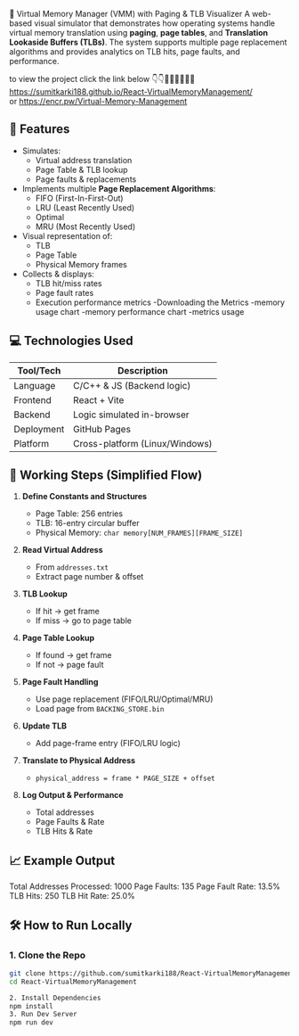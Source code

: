 🧠 Virtual Memory Manager (VMM) with Paging & TLB Visualizer
A web-based visual simulator that demonstrates how operating systems handle virtual memory translation using **paging**, **page tables**, and **Translation Lookaside Buffers (TLBs)**. 
The system supports   multiple page replacement algorithms and provides analytics on TLB hits, page faults, and performance.  

to view the project click the link below 👇👇🧑🏻‍💻🧑🏻‍💻  
https://sumitkarki188.github.io/React-VirtualMemoryManagement/  
                      or
https://encr.pw/Virtual-Memory-Management  
  
## 📌 Features  

- Simulates:
  - Virtual address translation
  - Page Table & TLB lookup
  - Page faults & replacements
- Implements multiple **Page Replacement Algorithms**:
  - FIFO (First-In-First-Out)
  - LRU (Least Recently Used)
  - Optimal
  - MRU (Most Recently Used)
- Visual representation of:
  - TLB
  - Page Table
  - Physical Memory frames
- Collects & displays:
  - TLB hit/miss rates
  - Page fault rates
  - Execution performance metrics
-Downloading the Metrics
  -memory usage chart
  -memory performance chart
  -metrics usage

## 💻 Technologies Used

| Tool/Tech        | Description                       |
|------------------|------------------------------------|
| Language         | C/C++ & JS (Backend logic)        |
| Frontend         | React + Vite                      |
| Backend          | Logic simulated in-browser        |
| Deployment       | GitHub Pages                      |
| Platform         | Cross-platform (Linux/Windows)    |



## 🧭 Working Steps (Simplified Flow)

1. **Define Constants and Structures**
   - Page Table: 256 entries
   - TLB: 16-entry circular buffer
   - Physical Memory: `char memory[NUM_FRAMES][FRAME_SIZE]`

2. **Read Virtual Address**
   - From `addresses.txt`
   - Extract page number & offset

3. **TLB Lookup**
   - If hit → get frame
   - If miss → go to page table

4. **Page Table Lookup**
   - If found → get frame
   - If not → page fault

5. **Page Fault Handling**
   - Use page replacement (FIFO/LRU/Optimal/MRU)
   - Load page from `BACKING_STORE.bin`

6. **Update TLB**
   - Add page-frame entry (FIFO/LRU logic)

7. **Translate to Physical Address**
   - `physical_address = frame * PAGE_SIZE + offset`

8. **Log Output & Performance**
   - Total addresses
   - Page Faults & Rate
   - TLB Hits & Rate

## 📈 Example Output

Total Addresses Processed: 1000
Page Faults: 135
Page Fault Rate: 13.5%
TLB Hits: 250
TLB Hit Rate: 25.0%



## 🛠 How to Run Locally

### 1. Clone the Repo
```bash
git clone https://github.com/sumitkarki188/React-VirtualMemoryManagement.git
cd React-VirtualMemoryManagement

2. Install Dependencies
npm install
3. Run Dev Server
npm run dev
